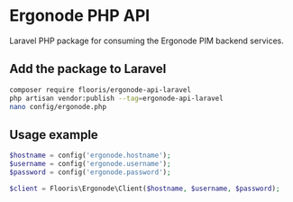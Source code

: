 # Ergonode PHP API

Laravel PHP package for consuming the Ergonode PIM backend services.

## Add the package to Laravel
```bash
composer require flooris/ergonode-api-laravel
php artisan vendor:publish --tag=ergonode-api-laravel
nano config/ergonode.php
```

## Usage example
```PHP
$hostname = config('ergonode.hostname');
$username = config('ergonode.username');
$password = config('ergonode.password');

$client = Flooris\Ergonode\Client($hostname, $username, $password);
```
